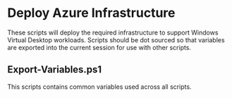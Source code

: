 # Deploy Azure Infrastructure

These scripts will deploy the required infrastructure to support Windows Virtual Desktop workloads. Scripts should be dot sourced so that variables are exported into the current session for use with other scripts.

## Export-Variables.ps1

This scripts contains common variables used across all scripts.

